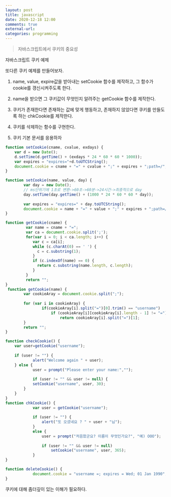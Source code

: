 ```yaml
---
layout: post
title: javascript
date: 2020-12-18 12:00
comments: true
external-url:
categories: programming
---
```


> 자바스크립트에서 쿠키의 중요성

자바스크립트 쿠키 예제

또다른 쿠키 예제를 만들어보자.

1. name, value, expire값을 받아내는 setCookie 함수를 제작하고, 그 함수가 cookie를 갱신시켜주도록 한다.

2. name을 받으면 그 쿠키값이 무엇인지 알려주는 getCookie 함수를 제작한다.

3. 쿠키가 존재한다면 존재하는 값에 맞게 행동하고, 존재하지 않았다면 쿠키를 만들도록 하는 chkCookie를 제작한다.

4. 쿠키를 삭제하는 함수를 구현한다.

5. 쿠키 기본 문서를 응용하자


```javascript
function setCookie(cname, cvalue, exdays) {
	var d = new Date();
	d.setTime(d.getTime() + (exdays * 24 * 60 * 60 * 1000));
	var expires = "expires="+d.toUTCString();
	document.cookie = cname + "=" + cvalue + ";" + expires + ";path=/";
}

function setCookie(name, value, day) {
        var day = new Date();
        // ms단위기에 1초로 변환->60초->60분->24시간->최종적으로 day
        day.setTime(day.getTime() + (1000 * 24 * 60 * 60 * day));
 
        var expires = "expires=" + day.toUTCString();
        document.cookie = name + "=" + value + ";" + expires + ";path=/";
}
```
```javascript
function getCookie(cname) {
		 var name = cname + "=";
		 var ca = document.cookie.split(';');
		 for(var i = 0; i < ca.length; i++) {
			var c = ca[i];
			while (c.charAt(0) == ' ') {
			  c = c.substring(1);
			}
			if (c.indexOf(name) == 0) {
			  return c.substring(name.length, c.length);
			}
		 }
		 return "";
}
 function getCookie(name) {
        var cookieAray = document.cookie.split(";");
 
        for (var i in cookieAray) {
                if(cookieAray[i].split("=")[0].trim() == "username")
                    if (cookieAray[i][cookieAray[i].length - 1] != "=")
                        return cookieAray[i].split("=")[1];
        }
        return "";
}
```
```javascript
function checkCookie() {
	var user=getCookie("username");
		  
	if (user != "") {
			alert("Welcome again " + user);
	} else {
			user = prompt("Please enter your name:","");
			 	
			if (user != "" && user != null) {
			setCookie("username", user, 30);
		}
	}
}
function chkCookie() {
            var user = getCookie("username");
 
            if (user != "") {
                alert("또 오셨네요 ? " + user + "님");
            }
            else {
                user = prompt("처음왔군요? 이름이 무엇인가요?", "예) OOO");
 
                if (user != "" && user != null)
                    setCookie("username", user, 365);
            }
}
```
```javascript
function deleteCookie() {
            document.cookie = "username =; expires = Wed; 01 Jan 1990";
}
```

쿠키에 대해 좀더깊이 있는 이해가 필요하다.

